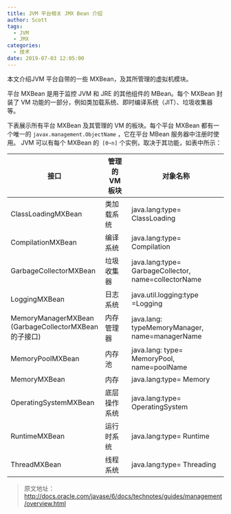 ```yaml
---
title: JVM 平台相关 JMX Bean 介绍
author: Scott
tags:
  - JVM
  - JMX
categories:
  - 技术
date: 2019-07-03 12:05:00
---
```

本文介绍JVM 平台自带的一些 MXBean，及其所管理的虚拟机模块。
<!--more-->

平台 MXBean 是用于监控 JVM 和 JRE 的其他组件的 MBean。每个 MXBean 封装了 VM 功能的一部分，例如类加载系统、即时编译系统（JIT）、垃圾收集器等。

下表展示所有平台 MXBean 及其管理的 VM 的板块。每个平台 MXBean 都有一个唯一的 `javax.management.ObjectName` ，它在平台 MBean 服务器中注册时使用。 JVM 可以有每个 MXBean 的` [0~n]` 个实例，取决于其功能，如表中所示：

<style>
table th:nth-of-type(1){
width: 35%;
}
table th:nth-of-type(2){
width: 15%;
}
table th:nth-of-type(3){
width: 50%;
}
</style>

|接口|管理的 VM 板块|对象名称|
|---|---|---|
|ClassLoadingMXBean|类加载系统|java.lang:type= ClassLoading|
|CompilationMXBean|编译系统|java.lang:type= Compilation|
|GarbageCollectorMXBean|垃圾收集器|java.lang:type= GarbageCollector, name=collectorName|
|LoggingMXBean|日志系统|java.util.logging:type =Logging|
|MemoryManagerMXBean <br/>(GarbageCollectorMXBean 的子接口)|内存管理器|java.lang: typeMemoryManager, name=managerName|
|MemoryPoolMXBean|内存池|java.lang: type= MemoryPool, name=poolName|
|MemoryMXBean|内存|java.lang:type= Memory|
|OperatingSystemMXBean|底层操作系统|java.lang:type= OperatingSystem|
|RuntimeMXBean|运行时系统|java.lang:type= Runtime|
|ThreadMXBean|线程系统|java.lang:type= Threading|



> 原文地址：http://docs.oracle.com/javase/6/docs/technotes/guides/management/overview.html